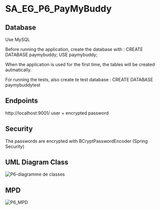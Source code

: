 # SA_EG_P6_PayMyBuddy

## Database

Use MySQL

Before running the application, create the database with :
CREATE DATABASE paymybuddy;
USE paymybuddy;

When the application is used for the first time, the tables will be created autmatically.

For running the tests, also create te test database :
CREATE DATABASE paymybuddytest

## Endpoints

http://localhost:9001/
user + encrypted password

## Security

The passwords are encrypted with BCryptPasswordEncoder (Spring Security)

## UML Diagram Class

![P6-diagramme de classes](https://user-images.githubusercontent.com/97182626/206862352-e15886cf-7fac-489e-8e0f-d1472923dcf9.png)

## MPD

![P6_MPD](https://user-images.githubusercontent.com/97182626/206863485-6a4a32a3-0fdf-4ef9-9642-3ac35084782a.png)
